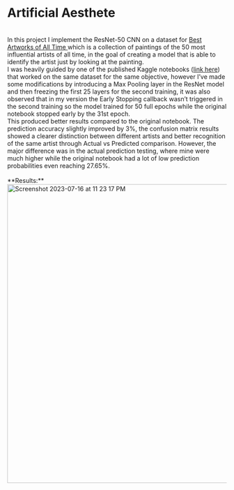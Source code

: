# Artificial Aesthete
<br/>
In this project I implement the ResNet-50 CNN on a dataset for <a href="https://www.kaggle.com/datasets/ikarus777/best-artworks-of-all-time"> Best Artworks of All Time </a> which is a collection of paintings of the 50 most influential artists of all time, in the goal of creating a model that is able to identify the artist just by looking at the painting.
<br/>
I was heavily guided by one of the published Kaggle notebooks (<a href="https://www.kaggle.com/code/supratimhaldar/deepartist-identify-artist-from-art/notebook">link here</a>) that worked on the same dataset for the same objective, however I’ve made some modifications by introducing a Max Pooling layer in the ResNet model and then freezing the first 25 layers for the second training, it was also observed that in my version the Early Stopping callback wasn’t triggered in the second training so the model trained for 50 full epochs while the original notebook stopped early by the 31st epoch.
<br/>
This produced better results compared to the original notebook. The prediction accuracy slightly improved by 3%, the confusion matrix results showed a clearer distinction between different artists and better recognition of the same artist through Actual vs Predicted comparison. However, the major difference was in the actual prediction testing, where mine were much higher while the original notebook had a lot of low prediction probabilities even reaching 27.65%.
<br/><br/>
**Results:**
<br/>
<img width="685" alt="Screenshot 2023-07-16 at 11 23 17 PM" src="https://github.com/HazAI01/Artificial-Aesthete/assets/120788731/616cbef2-24d0-4657-b238-92d4fe15e1db">
